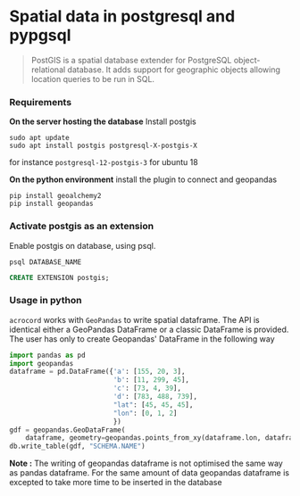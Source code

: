 # Spatial data in postgresql and pypgsql

> PostGIS is a spatial database extender for PostgreSQL object-relational database.
> It adds support for geographic objects allowing location queries to be run in SQL.

### Requirements 
 **On the server hosting the database**
Install postgis


```shell
sudo apt update
sudo apt install postgis postgresql-X-postgis-X
```
for instance `postgresql-12-postgis-3` for ubuntu 18

**On the python environment** install the plugin to connect and geopandas

```shell
pip install geoalchemy2
pip install geopandas
```

### Activate postgis as an extension

Enable postgis on database, using psql. 

```shell
psql DATABASE_NAME
```

```sql
CREATE EXTENSION postgis;
```


### Usage in python

`acrocord` works with `GeoPandas` to write spatial dataframe. The API is identical either a GeoPandas DataFrame 
or a classic DataFrame is provided. The user has only to create Geopandas' DataFrame in the following way

```python
import pandas as pd
import geopandas
dataframe = pd.DataFrame({'a': [155, 20, 3],
                          'b': [11, 299, 45],
                          'c': [73, 4, 39],
                          'd': [783, 488, 739],
                          "lat": [45, 45, 45],
                          "lon": [0, 1, 2]
                          })
gdf = geopandas.GeoDataFrame(
    dataframe, geometry=geopandas.points_from_xy(dataframe.lon, dataframe.lat))
db.write_table(gdf, "SCHEMA.NAME")
```

**Note :** The writing of geopandas dataframe is not optimised the same way as pandas dataframe. 
For the same amount of data geopandas dataframe is excepted to take more time to be inserted in the database
